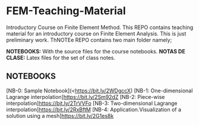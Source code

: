 # FEM-Teaching-Material
Introductory Course on Finite Element Method.
This REPO contains teaching material for an introductory course on Finite Element Analysis. This is just preliminary work. ThNOTEe REPO contains two main folder namely;

**NOTEBOOKS:** With the source files for the course notebooks.
**NOTAS DE CLASE:** Latex files for the set of class notes.

## NOTEBOOKS
[NB-0: Sample Notebook](<https://bit.ly/2WDgccX)
[NB-1: One-dimensional Lagrange interpolation]<https://bit.ly/2Sm92dZ>
[NB-2: Piece-wise interpolation]<https://bit.ly/2TrVVFo>
[NB-3: Two-dimensional Lagrange interpolation]<https://bit.ly/2RxBftM>
[NB-4: Application.Visualization of a solution using a mesh]<https://bit.ly/2G1es8k>
